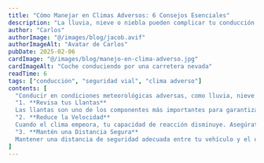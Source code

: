 ```yaml
---
title: "Cómo Manejar en Climas Adversos: 6 Consejos Esenciales"
description: "La lluvia, nieve o niebla pueden complicar tu conducción. Aquí te damos las mejores recomendaciones para conducir con seguridad en condiciones meteorológicas extremas."
author: "Carlos"
authorImage: "@/images/blog/jacob.avif"
authorImageAlt: "Avatar de Carlos"
pubDate: 2025-02-06
cardImage: "@/images/blog/manejo-en-clima-adverso.jpg"
cardImageAlt: "Coche conduciendo por una carretera nevada"
readTime: 6
tags: ["conducción", "seguridad vial", "clima adverso"]
contents: [
  "Conducir en condiciones meteorológicas adversas, como lluvia, nieve o niebla, puede ser un desafío incluso para los conductores más experimentados. La visibilidad limitada y las carreteras resbaladizas exigen que tomes precauciones adicionales. Si te encuentras conduciendo en estos escenarios, aquí te dejamos 6 consejos esenciales para mejorar tu seguridad en condiciones difíciles:",
  "1. **Revisa tus Llantas**  
  Las llantas son uno de los componentes más importantes para garantizar la estabilidad de tu vehículo en condiciones meteorológicas difíciles. Asegúrate de que tus neumáticos tengan suficiente profundidad de banda de rodadura, especialmente si las carreteras están mojadas o heladas. Las llantas desgastadas son más propensas a perder tracción, lo que puede llevar a deslizamientos. Si conduces en regiones con nieve, considera cambiar tus llantas a modelos especiales para invierno.",
  "2. **Reduce la Velocidad**  
  Cuando el clima empeora, tu capacidad de reacción disminuye. Asegúrate de reducir la velocidad para mantener el control total del vehículo, especialmente si las condiciones de la carretera son peligrosas. Conducir más despacio te da más tiempo para frenar y reaccionar ante cualquier imprevisto, como un charco profundo o un animal cruzando la carretera.",
  "3. **Mantén una Distancia Segura**  
  Mantener una distancia de seguridad adecuada entre tu vehículo y el que va adelante es crucial, sobre todo en condiciones meteorológicas adversas. Si el suelo está resbaladizo, necesitarás más distancia para frenar. Aumentar este espacio de seguridad te da el tiempo necesario para detenerte de manera segura si el vehículo frente a ti hace una frenada brusca."
]
---
```


